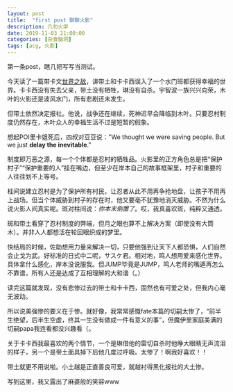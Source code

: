 ```yaml
---
layout: post
title:  "first post 聊聊火影"
description: 几句火学
date: 2019-11-03 21:00:00
categories: [杂食脑洞]
tags: [acg, 火影]
---
```


第一条post，瞎几把写写当测试。

<!-- more -->

今天读了一篇带卡文[世界之敌](http://ururu293.lofter.com/post/1e55b98f_12061f00)，讲带土和卡卡西误入了一个水门班都获得幸福的世界。卡卡西没有失去父亲，带土没有牺牲，琳没有自杀。宇智波一族兴兴向荣，木叶的火影还是波风水门，所有悲剧还未发生。

但带土依然决定报社。他说，战争还在继续，死神迟早会降临到木叶。只要忍村制度仍然存在，木叶众人的幸福生活不过是短暂的假象。

想起POI里卡姐死后，四叔对豆豆说："We thought we were saving people. But we just **delay the inevitable**."

制度即万恶之源，每一个个体都是忍村的牺牲品。火影里的正方角色总是把“保护村子”“保护重要的人”挂在嘴边，但至少在岸本自己的故事框架里，村子和重要的人往往划不上等号。

柱间说建立忍村是为了保护所有村民，让忍者从此不用再争抢地盘，让孩子不用再上战场。但当个体威胁到村子的存在时，他又要毫不犹豫地消灭威胁。不然为什么说火影人间真实呢。斑对柱间说：*你本末倒置了*。哎，我真喜欢斑，纯粹又通透。

斑和带土看穿了忍村制度的弊端，但月之眼也算不上解决方案（即使没有大筒木）。并非人人都想活在轮回眼织成的梦里。

快结局的时候，佐助想用力量来解决一切，只要他强到让天下人都恐惧，人们自然会止戈为武。好标准的日式中二呢，サスケ君。相对地，鸣人想用爱来感化世界。具体拿什么感化，岸本没说服我。但JUMP毕竟是JUMP，鸣人老师的嘴遁再怎么不靠谱，所有人还是达成了互相理解的大和谐（。）

读完这篇就发现，没有悲惨过去的带土和卡卡西，固然也有可爱之处，但我内心毫无波动。

所以说美强惨的要义在于惨。就好像，我常常感慨fate本篇的切嗣太惨了，“前半生绝望，后半生空虚，终其一生没有做成一件有意义的事”，但魔伊里家庭美满的切嗣papa我连看都没兴趣看（。

关于卡卡西我最喜欢的两个情节，一个是琳借他的雷切自杀时他睁大眼睛无声流泪的样子，另一个是带土面具掉下后他几度过呼吸。太惨了！啊我好喜欢！！

带土就更不用说啦。小土越是正直善良可爱，就越衬得黑化报社的大土惨。

写到这里，我又露出了麻婆般的笑容www 

